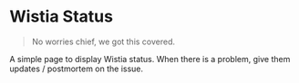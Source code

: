# Wistia Status

> No worries chief, we got this covered.

A simple page to display Wistia status. When there is a problem, give them
updates / postmortem on the issue.
